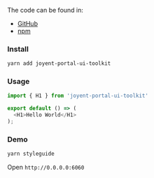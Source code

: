 The code can be found in:

- [GitHub](https://github.com/yldio/joyent-portal/tree/master/packages/ui-toolkit)
- [npm](https://www.npmjs.com/package/joyent-ui-toolkit)

### Install

```bash static
yarn add joyent-portal-ui-toolkit
```

### Usage

```js static
import { H1 } from 'joyent-portal-ui-toolkit'

export default () => (
  <H1>Hello World</H1>
);
```

### Demo

```bash static
yarn styleguide
```

Open `http://0.0.0.0:6060`
